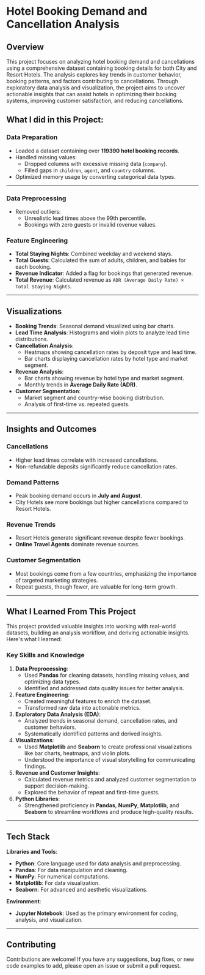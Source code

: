 


# Hotel Booking Demand and Cancellation Analysis

## Overview
This project focuses on analyzing hotel booking demand and cancellations using a comprehensive dataset containing booking details for both City and Resort Hotels. The analysis explores key trends in customer behavior, booking patterns, and factors contributing to cancellations. Through exploratory data analysis and visualization, the project aims to uncover actionable insights that can assist hotels in optimizing their booking systems, improving customer satisfaction, and reducing cancellations.
## What I did in this Project:

### **Data Preparation**
- Loaded a dataset containing over **119390 hotel booking records**.
- Handled missing values:
  - Dropped columns with excessive missing data (`company`).
  - Filled gaps in `children`, `agent`, and `country` columns.
- Optimized memory usage by converting categorical data types.
---
### **Data Preprocessing**
- Removed outliers:
  - Unrealistic lead times above the 99th percentile.
  - Bookings with zero guests or invalid revenue values.

### **Feature Engineering**
- **Total Staying Nights**: Combined weekday and weekend stays.
- **Total Guests**: Calculated the sum of adults, children, and babies for each booking.
- **Revenue Indicator**: Added a flag for bookings that generated revenue.
- **Total Revenue**: Calculated revenue as `ADR (Average Daily Rate) × Total Staying Nights`.

--- 
## Visualizations
- **Booking Trends**: Seasonal demand visualized using bar charts.
- **Lead Time Analysis**: Histograms and violin plots to analyze lead time distributions.
- **Cancellation Analysis**:
  - Heatmaps showing cancellation rates by deposit type and lead time.
  - Bar charts displaying cancellation rates by hotel type and market segment.
- **Revenue Analysis**:
  - Bar charts showing revenue by hotel type and market segment.
  - Monthly trends in **Average Daily Rate (ADR)**.
- **Customer Segmentation**:
  - Market segment and country-wise booking distribution.
  - Analysis of first-time vs. repeated guests.

---

## Insights and Outcomes

### **Cancellations**
- Higher lead times correlate with increased cancellations.
- Non-refundable deposits significantly reduce cancellation rates.

### **Demand Patterns**
- Peak booking demand occurs in **July and August**.
- City Hotels see more bookings but higher cancellations compared to Resort Hotels.

### **Revenue Trends**
- Resort Hotels generate significant revenue despite fewer bookings.
- **Online Travel Agents** dominate revenue sources.

### **Customer Segmentation**
- Most bookings come from a few countries, emphasizing the importance of targeted marketing strategies.
- Repeat guests, though fewer, are valuable for long-term growth.

---

## What I Learned From This Project

This project provided valuable insights into working with real-world datasets, building an analysis workflow, and deriving actionable insights. Here's what I learned:

### **Key Skills and Knowledge**
1. **Data Preprocessing**:
   - Used **Pandas** for cleaning datasets, handling missing values, and optimizing data types.
   - Identified and addressed data quality issues for better analysis.
2. **Feature Engineering**:
   - Created meaningful features to enrich the dataset.
   - Transformed raw data into actionable metrics.
3. **Exploratory Data Analysis (EDA)**:
   - Analyzed trends in seasonal demand, cancellation rates, and customer behaviors.
   - Systematically identified patterns and derived insights.
4. **Visualizations**:
   - Used **Matplotlib** and **Seaborn** to create professional visualizations like bar charts, heatmaps, and violin plots.
   - Understood the importance of visual storytelling for communicating findings.
5. **Revenue and Customer Insights**:
   - Calculated revenue metrics and analyzed customer segmentation to support decision-making.
   - Explored the behavior of repeat and first-time guests.
6. **Python Libraries**:
   - Strengthened proficiency in **Pandas**, **NumPy**, **Matplotlib**, and **Seaborn** to streamline workflows and produce high-quality results.

---

## Tech Stack

**Libraries and Tools**:
- **Python**: Core language used for data analysis and preprocessing.
- **Pandas**: For data manipulation and cleaning.
- **NumPy**: For numerical computations.
- **Matplotlib**: For data visualization.
- **Seaborn**: For advanced and aesthetic visualizations.

**Environment**:
- **Jupyter Notebook**: Used as the primary environment for coding, analysis, and visualization.

---
## Contributing

Contributions are welcome! If you have any suggestions, bug fixes, or new code examples to add, please open an issue or submit a pull request.

